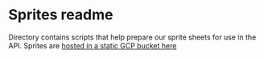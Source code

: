 # Sprites readme

Directory contains scripts that help prepare our sprite sheets for use in the API. Sprites are [hosted in a static GCP bucket here](https://console.cloud.google.com/storage/browser/dopewars-static/male?pageState=(%22StorageObjectListTable%22:(%22f%22:%22%255B%255D%22))&project=dopewars-live&prefix=&forceOnObjectsSortingFiltering=false)
